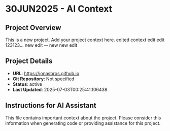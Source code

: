 # 30JUN2025 - AI Context

## Project Overview
This is a new project. Add your project context here. edited context edit edit 123123... new edit -- new new edit

## Project Details
- **URL**: https://jonasbros.github.io
- **Git Repository**: Not specified
- **Status**: active
- **Last Updated**: 2025-07-03T00:25:41.106438

## Instructions for AI Assistant
This file contains important context about the project. Please consider this information when generating code or providing assistance for this project.
